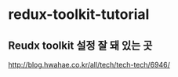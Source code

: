 # redux-toolkit-tutorial

## Reudx toolkit 설정 잘 돼 있는 곳

<http://blog.hwahae.co.kr/all/tech/tech-tech/6946/>
